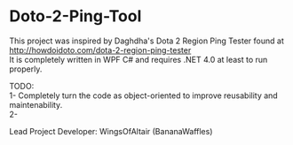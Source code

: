 # Doto-2-Ping-Tool
This project was inspired by Daghdha's Dota 2 Region Ping Tester found at http://howdoidoto.com/dota-2-region-ping-tester  
It is completely written in WPF C# and requires .NET 4.0 at least to run properly.    

TODO:  
1- Completely turn the code as object-oriented to improve reusability and maintenability.  
2-     

Lead Project Developer: WingsOfAltair (BananaWaffles)
